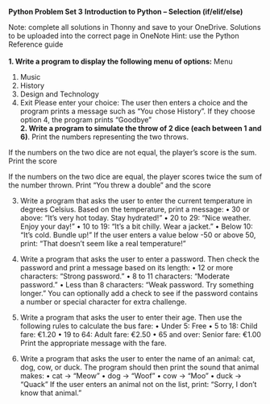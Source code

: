 **Python Problem Set 3**
**Introduction to Python – Selection (if/elif/else)**

Note: complete all solutions in Thonny and save to your OneDrive. Solutions to be uploaded into the correct page in OneNote
Hint: use the Python Reference guide\
\
**1.	Write a program to display the following menu of options:**
Menu
1.	Music
2.	History
3.	Design and Technology
4.	Exit
Please enter your choice:
The user then enters a choice and the program prints a message such as “You chose History”. If they choose option 4, the program prints “Goodbye”
\
**2.	Write a program to simulate the throw of 2 dice (each between 1 and 6)**.
  Print the numbers representing the two throws.

If the numbers on the two dice are not equal, the player’s score is the sum. Print the score

If the numbers on the two dice are equal, the player scores twice the sum of the number thrown. Print “You threw a double” and the score








3.	Write a program that asks the user to enter the current temperature in degrees Celsius.
Based on the temperature, print a message:
•	30 or above: “It’s very hot today. Stay hydrated!”
•	20 to 29: “Nice weather. Enjoy your day!”
•	10 to 19: “It’s a bit chilly. Wear a jacket.”
•	Below 10: “It’s cold. Bundle up!”
If the user enters a value below -50 or above 50, print: “That doesn’t seem like a real temperature!”

4. Write a program that asks the user to enter a password.
Then check the password and print a message based on its length:
•	12 or more characters: “Strong password.”
•	8 to 11 characters: “Moderate password.”
•	Less than 8 characters: “Weak password. Try something longer.”
You can optionally add a check to see if the password contains a number or special character for extra challenge.


5.	Write a program that asks the user to enter their age.
Then use the following rules to calculate the bus fare:
•	Under 5: Free
•	5 to 18: Child fare: €1.20
•	19 to 64: Adult fare: €2.50
•	65 and over: Senior fare: €1.00
Print the appropriate message with the fare.


6.	Write a program that asks the user to enter the name of an animal:
cat, dog, cow, or duck.
The program should then print the sound that animal makes:
•	cat → “Meow”
•	dog → “Woof”
•	cow → “Moo”
•	duck → “Quack”
If the user enters an animal not on the list, print:
“Sorry, I don’t know that animal.”




